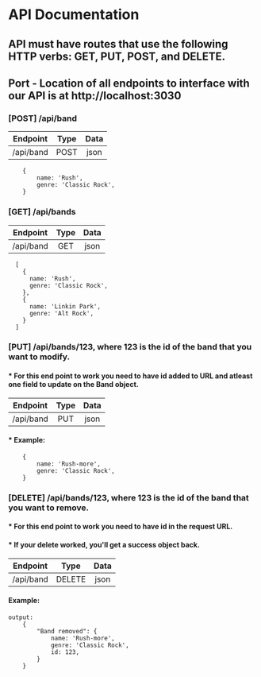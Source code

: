 # API Documentation 
 ## API must have routes that use the following HTTP verbs: GET, PUT, POST, and DELETE.
 ## Port - Location of all endpoints to interface with our API is at http://localhost:3030

### [POST] /api/band 
  
   | Endpoint | Type | Data |
   |:---------------:|:----------:|:---------:|
   | /api/band | POST | json |

```
    {
        name: 'Rush',
        genre: 'Classic Rock',
    }
```

### [GET] /api/bands

   | Endpoint | Type | Data |
   |:---------------:|:----------:|:---------:|
   | /api/band | GET | json |

``` 
  [
    {
      name: 'Rush',
      genre: 'Classic Rock',
    },
    {
      name: 'Linkin Park',
      genre: 'Alt Rock',
    }
  ]
```

### [PUT] /api/bands/123, where 123 is the id of the band that you want to modify.
#### * For this end point to work you need to have id added to URL and atleast one field to update on the Band object.
   
   | Endpoint | Type | Data |
   |:---------------:|:----------:|:---------:|
   | /api/band | PUT | json |

#### * Example:
```
    {
        name: 'Rush-more',
        genre: 'Classic Rock',
    }
```

### [DELETE] /api/bands/123, where 123 is the id of the band that you want to remove.
#### * For this end point to work you need to have id in the request URL.

#### * If your delete worked, you'll get a success object back.
   

   | Endpoint | Type | Data |
   |:---------------:|:----------:|:---------:|
   | /api/band | DELETE | json |

#### Example:
```
output: 
    {
        "Band removed": {
            name: 'Rush-more',
            genre: 'Classic Rock',
            id: 123,
        }
    }